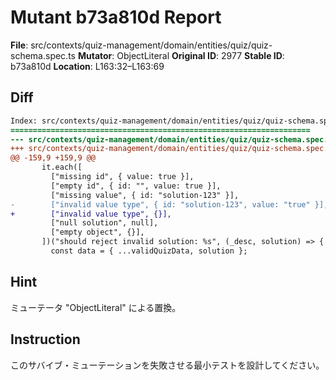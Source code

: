 # Mutant b73a810d Report

**File**: src/contexts/quiz-management/domain/entities/quiz/quiz-schema.spec.ts
**Mutator**: ObjectLiteral
**Original ID**: 2977
**Stable ID**: b73a810d
**Location**: L163:32–L163:69

## Diff

```diff
Index: src/contexts/quiz-management/domain/entities/quiz/quiz-schema.spec.ts
===================================================================
--- src/contexts/quiz-management/domain/entities/quiz/quiz-schema.spec.ts	original
+++ src/contexts/quiz-management/domain/entities/quiz/quiz-schema.spec.ts	mutated #2977
@@ -159,9 +159,9 @@
       it.each([
         ["missing id", { value: true }],
         ["empty id", { id: "", value: true }],
         ["missing value", { id: "solution-123" }],
-        ["invalid value type", { id: "solution-123", value: "true" }],
+        ["invalid value type", {}],
         ["null solution", null],
         ["empty object", {}],
       ])("should reject invalid solution: %s", (_desc, solution) => {
         const data = { ...validQuizData, solution };
```

## Hint

ミューテータ "ObjectLiteral" による置換。

## Instruction

このサバイブ・ミューテーションを失敗させる最小テストを設計してください。
